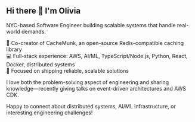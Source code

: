 ## Hi there 👋 I'm Olivia

NYC-based Software Engineer building scalable systems that handle real-world demands.

🚀 Co-creator of CacheMunk, an open-source Redis-compatible caching library  
💻 Full-stack experience: AWS, AI/ML, TypeScript/Node.js, Python, React, Docker, distributed systems  
🎯 Focused on shipping reliable, scalable solutions

I love both the problem-solving aspect of engineering and sharing knowledge—recently giving talks on event-driven architectures and AWS CDK.

Happy to connect about distributed systems, AI/ML infrastructure, or interesting engineering challenges!
